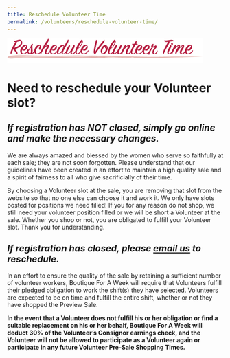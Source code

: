 ```yaml
---
title: Reschedule Volunteer Time
permalink: /volunteers/reschedule-volunteer-time/
---
```


![Reschedule Volunteer Time](/img/reschedule_volunteer_time.png)

# Need to reschedule your Volunteer slot?

## *If registration has NOT closed, simply go online and make the necessary changes.*

We are always amazed and blessed by the women who serve so faithfully at each sale; they are not soon forgotten. Please understand that our guidelines have been created in an effort to maintain a high quality sale and a spirit of fairness to all who give sacrificially of their time.

By choosing a Volunteer slot at the sale, you are removing that slot from the website so that no one else can choose it and work it. We only have slots posted for positions we need filled! If you for any reason do not shop, we still need your volunteer position filled or we will be short a Volunteer at the sale. Whether you shop or not, you are obligated to fulfill your Volunteer slot. Thank you for understanding.

## *If registration has closed, please <a href="mailto:{{ site.email }}">email us</a> to reschedule.*

In an effort to ensure the quality of the sale by retaining a sufficient number of volunteer workers, Boutique For A Week will require that Volunteers fulfill their pledged obligation to work the shift(s) they have selected. Volunteers are expected to be on time and fulfill the entire shift, whether or not they have shopped the Preview Sale.</p>

**In the event that a Volunteer does not fulfill his or her obligation or find a suitable replacement on his or her behalf, Boutique For A Week will deduct 30% of the Volunteer&#8217;s Consignor earnings check, and the Volunteer will not be allowed to participate as a Volunteer again or participate in any future Volunteer Pre-Sale Shopping Times.**
